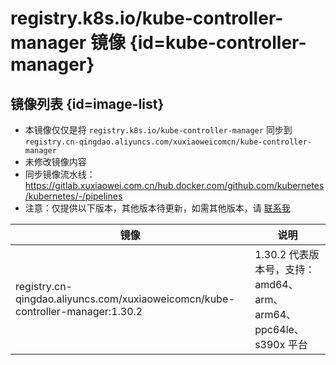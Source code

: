 # registry.k8s.io/kube-controller-manager 镜像 {id=kube-controller-manager}

## 镜像列表 {id=image-list}

- 本镜像仅仅是将 `registry.k8s.io/kube-controller-manager` 同步到 `registry.cn-qingdao.aliyuncs.com/xuxiaoweicomcn/kube-controller-manager`
- 未修改镜像内容
- 同步镜像流水线：https://gitlab.xuxiaowei.com.cn/hub.docker.com/github.com/kubernetes/kubernetes/-/pipelines
- 注意：仅提供以下版本，其他版本待更新，如需其他版本，请 [联系我](../../../guide/website.md)

| 镜像                                                                             | 说明                                               |
|--------------------------------------------------------------------------------|--------------------------------------------------|
| registry.cn-qingdao.aliyuncs.com/xuxiaoweicomcn/kube-controller-manager:1.30.2 | 1.30.2 代表版本号，支持：amd64、arm、arm64、ppc64le、s390x 平台 |

<style>

._image_registry_cn-qingdao_aliyuncs_com_xuxiaoweicomcn_kube-controller-manager table tr th:nth-child(1), 
._image_registry_cn-qingdao_aliyuncs_com_xuxiaoweicomcn_kube-controller-manager table tr td:nth-child(1) {
    min-width: 575px;
}

._image_registry_cn-qingdao_aliyuncs_com_xuxiaoweicomcn_kube-controller-manager table tr th:nth-child(2), 
._image_registry_cn-qingdao_aliyuncs_com_xuxiaoweicomcn_kube-controller-manager table tr td:nth-child(2) {
    min-width: 485px;
}

</style>